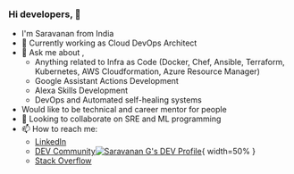### Hi developers, 👋
- I'm Saravanan from India 
- 🔭 Currently working as Cloud DevOps Architect
- 💬 Ask me about ,
  - Anything related to Infra as Code (Docker, Chef, Ansible, Terraform, Kubernetes, AWS Cloudformation, Azure Resource Manager)
  - Google Assistant Actions Development
  - Alexa Skills Development
  - DevOps and Automated self-healing systems
- Would like to be technical and career mentor for people
- 👯 Looking to collaborate on SRE and ML programming
- 📫 How to reach me:
  - [LinkedIn](https://www.linkedin.com/in/saravanan-gnanaguru-1941a919/)
  - [DEV Community](https://dev.to/chefgs)[![Saravanan G's DEV Profile](https://d2fltix0v2e0sb.cloudfront.net/dev-badge.svg)](https://dev.to/chefgs){ width=50% }
  - [Stack Overflow](https://stackoverflow.com/users/4923204/saravanan-g?tab=profile)

<!--
**chefgs/chefgs** is a ✨ _special_ ✨ repository because its `README.md` (this file) appears on your GitHub profile.

Here are some ideas to get you started:

- 🔭 I’m currently working on ...
- 🌱 I’m currently learning ...
- 👯 I’m looking to collaborate on ...
- 🤔 I’m looking for help with ...
- 💬 Ask me about ...
- 📫 How to reach me: ...
- 😄 Pronouns: ...
- ⚡ Fun fact: ...
-->
